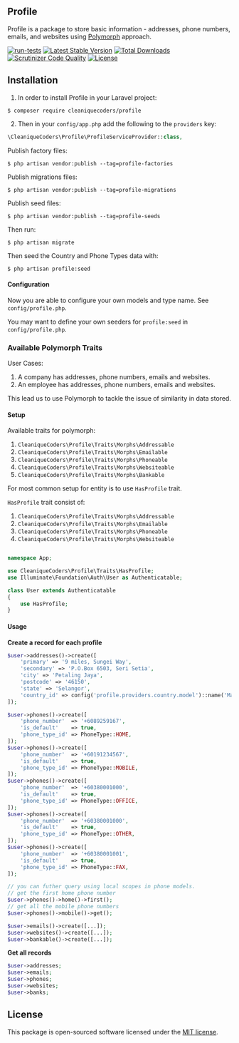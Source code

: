 ## Profile

Profile is a package to store basic information - addresses, phone numbers, emails, and websites using [Polymorph](https://laravel.com/docs/6.x/eloquent-relationships#polymorphic-relationships) approach.

[![run-tests](https://github.com/cleaniquecoders/profile/actions/workflows/run-tests.yml/badge.svg?branch=master)](https://github.com/cleaniquecoders/profile/actions/workflows/run-tests.yml) [![Latest Stable Version](https://poser.pugx.org/cleaniquecoders/profile/v/stable)](https://packagist.org/packages/cleaniquecoders/profile) [![Total Downloads](https://poser.pugx.org/cleaniquecoders/profile/downloads)](https://packagist.org/packages/cleaniquecoders/profile) [![Scrutinizer Code Quality](https://scrutinizer-ci.com/g/cleaniquecoders/profile/badges/quality-score.png?b=master)](https://scrutinizer-ci.com/g/cleaniquecoders/profile/?branch=master) [![License](https://poser.pugx.org/cleaniquecoders/profile/license)](https://packagist.org/packages/cleaniquecoders/profile)

## Installation

1. In order to install Profile in your Laravel project:

```
$ composer require cleaniquecoders/profile
```

2. Then in your `config/app.php` add the following to the `providers` key:

```php
\CleaniqueCoders\Profile\ProfileServiceProvider::class,
```

Publish factory files:

```
$ php artisan vendor:publish --tag=profile-factories
```

Publish migrations files:

```
$ php artisan vendor:publish --tag=profile-migrations
```

Publish seed files:

```
$ php artisan vendor:publish --tag=profile-seeds
```

Then run:

```
$ php artisan migrate
```

Then seed the Country and Phone Types data with:

```
$ php artisan profile:seed
```

#### Configuration

Now you are able to configure your own models and type name. See `config/profile.php`.

You may want to define your own seeders for `profile:seed` in `config/profile.php`.

### Available Polymorph Traits

User Cases:

1. A company has addresses, phone numbers, emails and websites.
2. An employee has addresses, phone numbers, emails and websites.

This lead us to use Polymorph to tackle the issue of similarity in data stored.

#### Setup

Available traits for polymorph:

1. `CleaniqueCoders\Profile\Traits\Morphs\Addressable`
2. `CleaniqueCoders\Profile\Traits\Morphs\Emailable`
3. `CleaniqueCoders\Profile\Traits\Morphs\Phoneable`
4. `CleaniqueCoders\Profile\Traits\Morphs\Websiteable`
5. `CleaniqueCoders\Profile\Traits\Morphs\Bankable`

For most common setup for entity is to use `HasProfile` trait.

`HasProfile` trait consist of:

1. `CleaniqueCoders\Profile\Traits\Morphs\Addressable`
2. `CleaniqueCoders\Profile\Traits\Morphs\Emailable`
3. `CleaniqueCoders\Profile\Traits\Morphs\Phoneable`
4. `CleaniqueCoders\Profile\Traits\Morphs\Websiteable`

```php

namespace App;

use CleaniqueCoders\Profile\Traits\HasProfile;
use Illuminate\Foundation\Auth\User as Authenticatable;

class User extends Authenticatable
{
	use HasProfile;
}
```

#### Usage

**Create a record for each profile**

```php
$user->addresses()->create([
	'primary' => '9 miles, Sungei Way',
	'secondary' => 'P.O.Box 6503, Seri Setia',
	'city' => 'Petaling Jaya',
	'postcode' => '46150',
	'state' => 'Selangor',
	'country_id' => config('profile.providers.country.model')::name('Malaysia')->first()->id
]);
```

```php
$user->phones()->create([
    'phone_number'  => '+6089259167',
    'is_default'    => true,
    'phone_type_id' => PhoneType::HOME,
]);
$user->phones()->create([
    'phone_number'  => '+60191234567',
    'is_default'    => true,
    'phone_type_id' => PhoneType::MOBILE,
]);
$user->phones()->create([
    'phone_number'  => '+60380001000',
    'is_default'    => true,
    'phone_type_id' => PhoneType::OFFICE,
]);
$user->phones()->create([
    'phone_number'  => '+60380001000',
    'is_default'    => true,
    'phone_type_id' => PhoneType::OTHER,
]);
$user->phones()->create([
    'phone_number'  => '+60380001001',
    'is_default'    => true,
    'phone_type_id' => PhoneType::FAX,
]);

// you can futher query using local scopes in phone models.
// get the first home phone number
$user->phones()->home()->first();
// get all the mobile phone numbers
$user->phones()->mobile()->get();
```

```php
$user->emails()->create([...]);
$user->websites()->create([...]);
$user->bankable()->create([...]);
```

**Get all records**

```php
$user->addresses;
$user->emails;
$user->phones;
$user->websites;
$user->banks;
```

## License

This package is open-sourced software licensed under the [MIT license](http://opensource.org/licenses/MIT).
